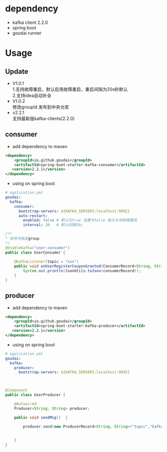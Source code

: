 # dependency
* kafka client 2.2.0
* spring boot
* goudai runner
# Usage

## Update

* V1.0.1 
</br> 1.支持故障重启，默认启用故障重启，重启间隔为20s秒默认
</br> 2.支持idea自动补全
* V1.0.2 
</br> 修改groupId 发布到中央仓库
* v2.2.1
</br> 支持最新版kafka-clients(2.2.0)
    
## consumer

* add dependency to maven
 
 ```xml
<dependency>
     <groupId>io.github.goudai</groupId>
     <artifactId>spring-boot-starter-kafka-consumer</artifactId>
    <version>2.2.1</version>
 </dependency>
 ```
 
 * using on spring boot 
 
```yaml
# application.yml
goudai:
  kafka:
    consumer:
      bootstrap-servers: ${KAFKA_SERVERS:localhost:9092}
      auto-restart:
        enabled: false # 默认为true 设置为false 表示关闭故障重启
        interval: 20   # 默认间隔20s
``` 
```java
/**
* 括号中指定group
*/
@EnableKafka("user-consumer")
public class UserConsumer {
    
    @KafkaListener(topic = "xxx")
    public void onUserRegisterCouponGranted(ConsumerRecord<String, String> consumerRecord) {
        System.out.println(JsonUtils.toJson(consumerRecord));
    }
}

```
 
 
## producer

* add dependency to maven
 
 ```xml
 <dependency>
     <groupId>io.github.goudai</groupId>
     <artifactId>spring-boot-starter-kafka-producer</artifactId>
    <version>2.2.1</version>
 </dependency>
 ```
 
 * using on spring boot 
 
```yaml
# application.yml
goudai:
  kafka:
    producer:
      bootstrap-servers: ${KAFKA_SERVERS:localhost:9092}
      
``` 
```java

@Component
public class UserProducer {

    @Autowired
    Producer<String, String> producer;

    public void sendMsg()  {
       
        producer.send(new ProducerRecord<String, String>("topic","kafkaContext json"));
     

    }
}

```
